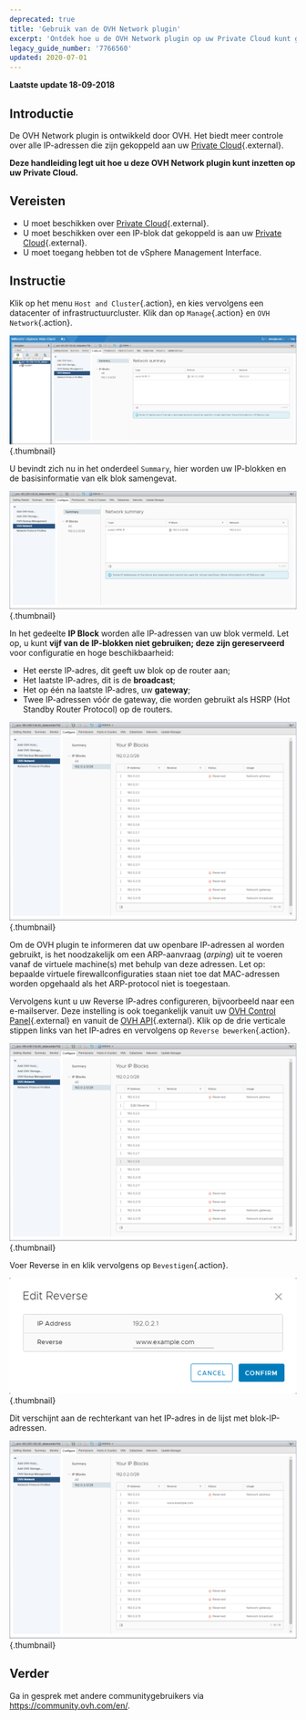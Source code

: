 ```yaml
---
deprecated: true
title: 'Gebruik van de OVH Network plugin'
excerpt: 'Ontdek hoe u de OVH Network plugin op uw Private Cloud kunt gebruiken'
legacy_guide_number: '7766560'
updated: 2020-07-01
---
```


**Laatste update 18-09-2018**

## Introductie

De OVH Network plugin is ontwikkeld door OVH.  Het biedt meer controle over alle IP-adressen die zijn gekoppeld aan uw [Private Cloud](https://www.ovh.nl/private-cloud/){.external}.

**Deze handleiding legt uit hoe u deze OVH Network plugin kunt inzetten op uw Private Cloud.**

## Vereisten

* U moet beschikken over [Private Cloud](https://www.ovh.nl/private-cloud/){.external}.
* U moet beschikken over een IP-blok dat gekoppeld is aan uw [Private Cloud](https://www.ovh.nl/private-cloud/){.external}. 
* U moet toegang hebben tot de vSphere Management Interface.

## Instructie

Klik op het menu `Host and Cluster`{.action}, en kies vervolgens een datacenter of infrastructuurcluster. Klik dan op `Manage`{.action} en `OVH Network`{.action}.

![OVH Network plugin](images/network_01.png){.thumbnail}

U bevindt zich nu in het onderdeel `Summary`, hier worden uw IP-blokken en de basisinformatie van elk blok samengevat.

![Informatie over IP's en blokken](images/network_02.png){.thumbnail}

In het gedeelte **IP Block** worden alle IP-adressen van uw blok vermeld. Let op, u kunt **vijf van de IP-blokken niet gebruiken; deze zijn gereserveerd** voor configuratie en hoge beschikbaarheid:

* Het eerste IP-adres, dit geeft uw blok op de router aan;
* Het laatste IP-adres, dit is de **broadcast**;
* Het op één na laatste IP-adres, uw **gateway**;
* Twee IP-adressen vóór de gateway, die worden gebruikt als HSRP (Hot Standby Router Protocol) op de routers.

![IP-blokken](images/network_03.png){.thumbnail}

Om de OVH plugin te informeren dat uw openbare IP-adressen al worden gebruikt, is het noodzakelijk om een ARP-aanvraag (_arping_) uit te voeren vanaf de virtuele machine(s) met behulp van deze adressen. Let op: bepaalde virtuele firewallconfiguraties staan niet toe dat MAC-adressen worden opgehaald als het ARP-protocol niet is toegestaan.

Vervolgens kunt u uw Reverse IP-adres configureren, bijvoorbeeld naar een e-mailserver. Deze instelling is ook toegankelijk vanuit uw [OVH Control Panel](https://www.ovh.com/auth/?action=gotomanager&from=https://www.ovh.nl/&ovhSubsidiary=nl){.external} en vanuit de [OVH API](https://api.ovh.com/){.external}. Klik op de drie verticale stippen links van het IP-adres en vervolgens op `Reverse bewerken`{.action}.

![Reverse bewerken knop](images/network_04.png){.thumbnail}

Voer Reverse in en klik vervolgens op `Bevestigen`{.action}.

![Reverse bewerking](images/network_05.png){.thumbnail}

Dit verschijnt aan de rechterkant van het IP-adres in de lijst met blok-IP-adressen.

![IP-adres bewerking](images/network_06.png){.thumbnail}

## Verder

Ga in gesprek met andere communitygebruikers via <https://community.ovh.com/en/>.
